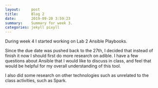 ```yaml
---
layout:     post
title:      Blog 2
date:       2019-09-20 3:59:23
summary:    Summary for week 3.
categories: jekyll pixyll
---
```

During week 4 I started working on Lab 2 Ansible Playbooks.

Since the due date was pushed back to the 27th, I decided that instead of finish it now I should first do more research on adible.
I have a few questions about Ansible that I would like to discuss in class, and feel that would be helpful for my overall understanding of this tool.

I also did some research on other technologies such as unrelated to the class activities, such as Spark.
